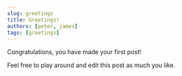 ```yaml
---
slug: greetings
title: Greetings!
authors: [peter, james]
tags: [greetings]
---
```


Congratulations, you have made your first post!

Feel free to play around and edit this post as much you like.
